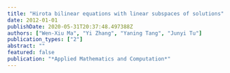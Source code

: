 ```yaml
---
title: "Hirota bilinear equations with linear subspaces of solutions"
date: 2012-01-01
publishDate: 2020-05-31T20:37:48.497388Z
authors: ["Wen-Xiu Ma", "Yi Zhang", "Yaning Tang", "Junyi Tu"]
publication_types: ["2"]
abstract: ""
featured: false
publication: "*Applied Mathematics and Computation*"
---
```


